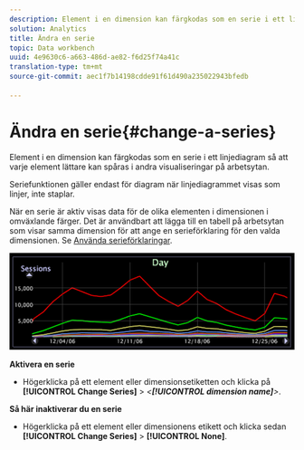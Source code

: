 ```yaml
---
description: Element i en dimension kan färgkodas som en serie i ett linjediagram så att varje element lättare kan spåras i andra visualiseringar på arbetsytan.
solution: Analytics
title: Ändra en serie
topic: Data workbench
uuid: 4e9630c6-a663-486d-ae82-f6d25f74a41c
translation-type: tm+mt
source-git-commit: aec1f7b14198cdde91f61d490a235022943bfedb

---
```



# Ändra en serie{#change-a-series}

Element i en dimension kan färgkodas som en serie i ett linjediagram så att varje element lättare kan spåras i andra visualiseringar på arbetsytan.

Seriefunktionen gäller endast för diagram när linjediagrammet visas som linjer, inte staplar.

När en serie är aktiv visas data för de olika elementen i dimensionen i omväxlande färger. Det är användbart att lägga till en tabell på arbetsytan som visar samma dimension för att ange en serieförklaring för den valda dimensionen. Se [Använda serieförklaringar](../../../../home/c-get-started/c-analysis-vis/c-tables/c-srs-leg.md#concept-c48042a705524bc4b63cd6f24874cc12).

![](assets/vis_LineGraph_Series.png)

**Aktivera en serie**

* Högerklicka på ett element eller dimensionsetiketten och klicka på **[!UICONTROL Change Series]** > *&lt;**[!UICONTROL dimension name]**>*.

**Så här inaktiverar du en serie**

* Högerklicka på ett element eller dimensionens etikett och klicka sedan **[!UICONTROL Change Series]** > **[!UICONTROL None]**.

